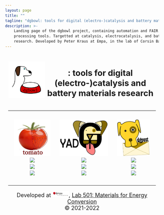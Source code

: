```yaml
---
layout: page
title: ""
tagline: "dgbowl: tools for digital (electro-)catalysis and battery materials research"
description: >-
    Landing page of the dgbowl project, containing automation and FAIR data post 
    processing tools. Targetted at catalysis, electrocatalysis, and battery materials
    research. Developed by Peter Kraus at Empa, in the lab of Corsin Battaglia.
---
```

<style>
    .header {grid-area: header;}
    .footer {grid-area: footer;}
    .main1  {grid-area: main1;}
    .main2  {grid-area: main2;}
    .main3  {grid-area: main3;}

    .grid-container {
        display: grid;
        grid-template-areas:
            'header header header'
            'main1 main2 main3'
            'footer footer footer';
        gap: 10px;
        padding: 10px;
    }
    
    .grid-container > div {
        text-align: center;
        font-size: 18px;
    }

</style>
<div class="grid-container">
    <div class="header">
        <div style="display: table-cell; vertical-align: middle; 
        min-width: 120px; min-height: 120px; max-width: 120px; max-height: 120px">
            <img src="images/dgbowl.png" alt="dgbowl">
        </div>
        <div style="display: table-cell; vertical-align: middle">
            <h2>: tools for digital (electro-)catalysis and battery materials research</h2>
        </div>
        <hr/>
    </div>
    <div class="main1">
        <img src="images/tomato.png" alt="tomato" height="120" width="120"/><br/>
        <a href="https://dgbowl.github.io/tomato"><img src="https://badgen.net/badge/docs/dgbowl.github.io/grey?icon=firefox"></a><br/>
        <a href="https://github.com/dgbowl/tomato"><img src="https://badgen.net/github/tag/dgbowl/tomato/?icon=github"></a><br/>
        <a href="https://pypi.org/project/tomato"><img src="https://badgen.net/pypi/v/tomato/?icon=pypi"></a><br/>
    </div>
    <div class="main2">
        <img src="images/yadg.png" alt="yadg" height="120"/><br/>
        <a href="https://dgbowl.github.io/yadg"><img src="https://badgen.net/badge/docs/dgbowl.github.io/grey?icon=firefox"></a><br/>
        <a href="https://github.com/dgbowl/yadg"><img src="https://badgen.net/github/tag/dgbowl/yadg/?icon=github"></a><br/>
        <a href="https://pypi.org/project/yadg"><img src="https://badgen.net/pypi/v/yadg/?icon=pypi"></a><br/>
    </div>
    <div class="main3">
        <img src="images/dgpost.png" alt="dgpost" height="120"/><br/>
        <a href="https://dgbowl.github.io/dgpost"><img src="https://badgen.net/badge/docs/dgbowl.github.io/grey?icon=firefox"></a><br/>
        <a href="https://github.com/dgbowl/dgpost"><img src="https://badgen.net/github/tag/dgbowl/dgpost/?icon=github"></a><br/>
        <a href="https://pypi.org/project/dgpost"><img src="https://badgen.net/pypi/v/dgpost/?icon=pypi"></a><br/>
    </div>
    <div class="footer">
        <hr/>
        <p>
            Developed at <img src="images/Empa.svg" alt="empa" height="20"/>,
            <a href="https://www.empa.ch/web/s501">Lab 501: Materials for Energy Conversion</a><br/>
            © 2021-2022
        </p>
    </div>
</div>